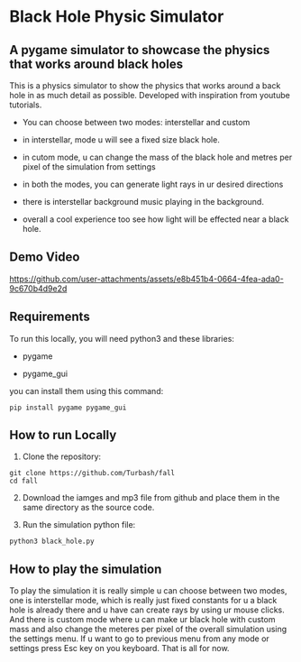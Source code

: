 # Black Hole Physic Simulator

## A pygame simulator to showcase the physics that works around black holes

This is a physics simulator to show the physics that works around a back hole in as much detail as possible. Developed with inspiration from youtube tutorials.

- You can choose between two modes: interstellar and custom

- in interstellar, mode u will see a fixed size black hole.

- in cutom mode, u can change the mass of the black hole and metres per pixel of the simulation from settings

- in both the modes, you can generate light rays in ur desired directions

- there is interstellar background music playing in the background.

- overall a cool experience too see how light will be effected near a black hole.

## Demo Video


https://github.com/user-attachments/assets/e8b451b4-0664-4fea-ada0-9c670b4d9e2d




## Requirements

To run this locally, you will need python3 and these libraries:

- pygame

- pygame_gui

you can install them using this command:

```
pip install pygame pygame_gui
```

## How to run Locally

1. Clone the repository:

```
git clone https://github.com/Turbash/fall
cd fall
```

2. Download the iamges and mp3 file from github and place them in the same directory as the source code.

3. Run the simulation python file:

```
python3 black_hole.py
```

## How to play the simulation

To play the simulation it is really simple u can choose between two modes, one is interstellar mode, which is really just fixed constants for u a black hole is already there and u have can create rays by using ur mouse clicks. And there is custom mode where u can make ur black hole with custom mass and also change the meteres per pixel of the overall simulation using the settings menu. If u want to go to previous menu from any mode or settings press Esc key on you keyboard. That is all for now.
